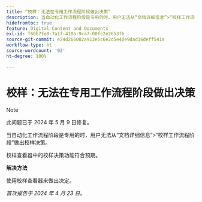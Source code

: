 ```yaml
---
title: “校样：无法在专用工作流程阶段做出决策”
description: 当自动化工作流程阶段是专用的时，用户无法从“文档详细信息”>“校样工作流程阶段”做出校样决策。有解决方法可用。
hidefromtoc: true
feature: Digital Content and Documents
exl-id: f60b7fe8-7a1f-418b-9ca7-00fc2e2653f6
source-git-commit: e24d266002a913e5c6e2d5e40e9dad36deff541a
workflow-type: ht
source-wordcount: '92'
ht-degree: 100%

---
```


# 校样：无法在专用工作流程阶段做出决策

>[!NOTE]
>
>此问题已于 2024 年 5 月 9 日修复。

当自动化工作流程阶段是专用的时，用户无法从“文档详细信息”>“校样工作流程阶段”做出校样决策。

校样查看器中的校样决策功能符合预期。

**解决方法**

使用校样查看器来做出决定。

_首次报告于 2024 年 4 月 23 日。_
